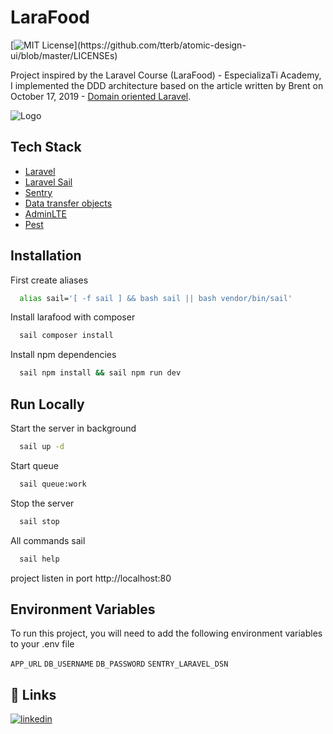 
# LaraFood
[![MIT License](https://img.shields.io/apm/l/atomic-design-ui.svg?)](https://github.com/tterb/atomic-design-ui/blob/master/LICENSEs)

Project inspired by the Laravel Course (LaraFood) - EspecializaTi Academy, I implemented the DDD architecture based on the article written by Brent on October 17, 2019 - [Domain oriented Laravel](https://stitcher.io/blog/laravel-beyond-crud-01-domain-oriented-laravel).

![Logo](https://user-images.githubusercontent.com/57726726/178367355-5b2d23be-b4e9-42ad-91d3-f16a30bd5321.png)

## Tech Stack

 - [Laravel](https://laravel.com/)
 - [Laravel Sail](https://laravel.com/docs/9.x/sail#main-content)
 - [Sentry](https://sentry.io/)
 - [Data transfer objects](https://github.com/spatie/data-transfer-object)
 - [AdminLTE](https://github.com/jeroennoten/Laravel-AdminLTE)
 - [Pest](https://pestphp.com/)
  
## Installation

First create aliases
```bash
  alias sail='[ -f sail ] && bash sail || bash vendor/bin/sail'
```

Install larafood with composer
```bash
  sail composer install
```
    
Install npm dependencies

```bash
  sail npm install && sail npm run dev
```

## Run Locally

Start the server in background

```bash
  sail up -d
```

Start queue
```bash
  sail queue:work
```

Stop the server
```bash
  sail stop
```

All commands sail
```bash
  sail help
```

project listen in port http://localhost:80

## Environment Variables

To run this project, you will need to add the following environment variables to your .env file

`APP_URL`
`DB_USERNAME`
`DB_PASSWORD`
`SENTRY_LARAVEL_DSN`

## 🔗 Links
[![linkedin](https://img.shields.io/badge/linkedin-0A66C2?style=for-the-badge&logo=linkedin&logoColor=white)](https://www.linkedin.com/in/luiz-moura/)
